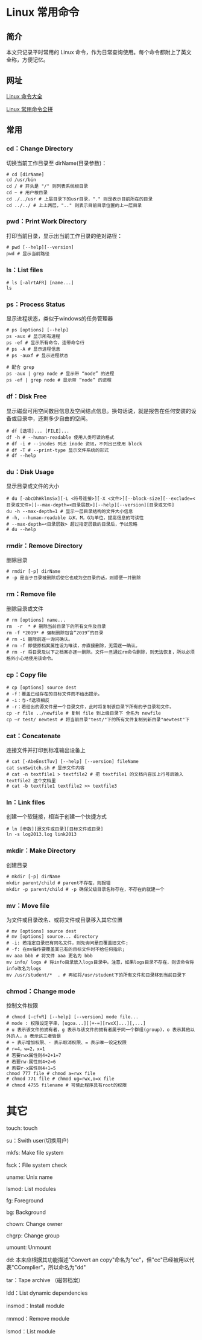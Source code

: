 # Linux 常用命令

## 简介

本文只记录平时常用的 Linux 命令，作为日常查询使用。每个命令都附上了英文全称，方便记忆。

## 网址

[Linux 命令大全](https://www.runoob.com/linux/linux-command-manual.html)

[Linux 常用命令全拼](https://www.runoob.com/w3cnote/linux-command-full-fight.html)

## 常用

### cd：Change Directory

切换当前工作目录至 dirName(目录参数)：

```shell
# cd [dirName]
cd /usr/bin 
cd / # 开头是 "/" 则列表系统根目录
cd ~ # 用户根目录
cd ./../usr # 上层目录下的usr目录，"." 则是表示目前所在的目录
cd ../../ # 上上两层，".." 则表示目前目录位置的上一层目录
```

### pwd：Print Work Directory

打印当前目录，显示出当前工作目录的绝对路径：

```shell
# pwd [--help][--version]
pwd # 显示当前路径
```

### ls：List files

```shell
# ls [-alrtAFR] [name...]
ls
```

### ps：Process Status

显示进程状态，类似于windows的任务管理器

```shell
# ps [options] [--help]
ps -aux # 显示所有进程
ps -ef # 显示所有命令，连带命令行
# ps -A # 显示进程信息
# ps -auxf # 显示进程状态

# 配合 grep
ps -aux | grep node # 显示带 “node” 的进程
ps -ef | grep node # 显示带 “node” 的进程
```

### df：Disk Free 

显示磁盘可用空间数目信息及空间结点信息。换句话说，就是报告在任何安装的设备或目录中，还剩多少自由的空间。

```shell
# df [选项]... [FILE]...
df -h # --human-readable 使用人类可读的格式
# df -i # --inodes 列出 inode 资讯，不列出已使用 block
# df -T # --print-type 显示文件系统的形式
# df --help
```

### du：Disk Usage

显示目录或文件的大小

```shell
# du [-abcDhHklmsSx][-L <符号连接>][-X <文件>][--block-size][--exclude=<目录或文件>][--max-depth=<目录层数>][--help][--version][目录或文件]
du -h --max-depth=1 # 显示一层目录结构的文件大小信息
# -h, --human-readable 以K，M，G为单位，提高信息的可读性
# --max-depth=<目录层数> 超过指定层数的目录后，予以忽略
# du --help
```

### rmdir：Remove Directory

删除目录

```shell
# rmdir [-p] dirName
# -p 是当子目录被删除后使它也成为空目录的话，则顺便一并删除
```

### rm：Remove file

删除目录或文件

```shell
# rm [options] name...
rm  -r  * # 删除当前目录下的所有文件及目录
rm -f *2019* # 强制删除包含“2019”的目录
# rm -i 删除前逐一询问确认。
# rm -f 即使原档案属性设为唯读，亦直接删除，无需逐一确认。
# rm -r 将目录及以下之档案亦逐一删除。文件一旦通过rm命令删除，则无法恢复，所以必须格外小心地使用该命令。
```

### cp：Copy file

```shell
# cp [options] source dest
# -f：覆盖已经存在的目标文件而不给出提示。
# -i：与-f选项相反
# -r：若给出的源文件是一个目录文件，此时将复制该目录下所有的子目录和文件。
cp -r file ../newfile # 复制 file 到上级目录下 全名为 newfile
cp –r test/ newtest # 将当前目录"test/"下的所有文件复制到新目录"newtest"下
```

### cat：Concatenate 

连接文件并打印到标准输出设备上

```shell
# cat [-AbeEnstTuv] [--help] [--version] fileName
cat svnSwitch.sh # 显示文件内容
# cat -n textfile1 > textfile2 # 把 textfile1 的文档内容加上行号后输入 textfile2 这个文档里
# cat -b textfile1 textfile2 >> textfile3
```

### ln：Link files

创建一个软链接，相当于创建一个快捷方式

```shell
# ln [参数][源文件或目录][目标文件或目录]
ln -s log2013.log link2013
```

### mkdir：Make Directory

创建目录

```shell
# mkdir [-p] dirName
mkdir parent/child # parent不存在，则报错
mkdir -p parent/child # -p 确保父级目录名称存在，不存在的就建一个
```

### mv：Move file

为文件或目录改名、或将文件或目录移入其它位置

```shell
# mv [options] source dest
# mv [options] source... directory
# -i: 若指定目录已有同名文件，则先询问是否覆盖旧文件;
# -f: 在mv操作要覆盖某已有的目标文件时不给任何指示;
mv aaa bbb # 将文件 aaa 更名为 bbb
mv info/ logs # 将info目录放入logs目录中。注意，如果logs目录不存在，则该命令将info改名为logs
mv /usr/student/*  . # 再如将/usr/student下的所有文件和目录移到当前目录下
```

### chmod：Change mode

控制文件权限

```shell
# chmod [-cfvR] [--help] [--version] mode file...
# mode : 权限设定字串，[ugoa...][[+-=][rwxX]...][,...]
# u 表示该文件的拥有者，g 表示与该文件的拥有者属于同一个群组(group)，o 表示其他以外的人，a 表示这三者皆是
# + 表示增加权限、- 表示取消权限、= 表示唯一设定权限
# r=4，w=2，x=1
# 若要rwx属性则4+2+1=7
# 若要rw-属性则4+2=6
# 若要r-x属性则4+1=5
chmod 777 file # chmod a=rwx file
# chmod 771 file # chmod ug=rwx,o=x file
# chmod 4755 filename # 可使此程序具有root的权限
```

# 其它

touch: touch

su：Swith user(切换用户)

mkfs: Make file system

fsck：File system check

uname: Unix name

lsmod: List modules

fg: Foreground

bg: Background

chown: Change owner

chgrp: Change group

umount: Unmount

dd: 本来应根据其功能描述"Convert an copy"命名为"cc"，但"cc"已经被用以代表"CComplier"，所以命名为"dd"

tar：Tape archive （磁带档案）

ldd：List dynamic dependencies

insmod：Install module

rmmod：Remove module

lsmod：List module

